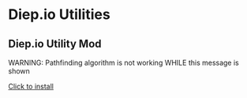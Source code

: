 # Diep.io Utilities

## Diep.io Utility Mod

WARNING: Pathfinding algorithm is not working WHILE this message is shown

[Click to install](https://github.com/MiguelEXE/DiepIOUtilities/raw/master/diepioutils.user.js)